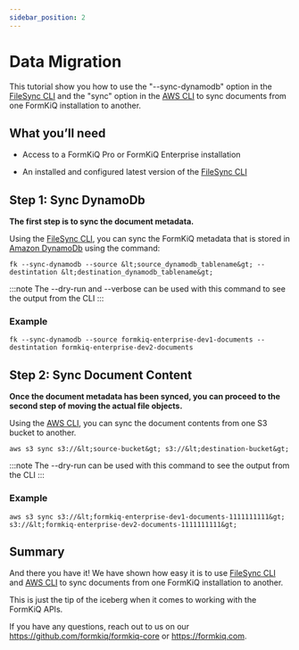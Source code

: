 ```yaml
---
sidebar_position: 2
---
```


# Data Migration

This tutorial show you how to use the "--sync-dynamodb" option in the [FileSync CLI](/docs/pro-and-enterprise/modules/filesync-cli) and the "sync" option in the [AWS CLI](https://aws.amazon.com/cli/) to sync documents from one FormKiQ installation to another.

## What you’ll need

* Access to a FormKiQ Pro or FormKiQ Enterprise installation

* An installed and configured latest version of the [FileSync CLI](/docs/pro-and-enterprise/modules/filesync-cli)

## Step 1: Sync DynamoDb

**The first step is to sync the document metadata.**

Using the [FileSync CLI](/docs/pro-and-enterprise/modules/filesync-cli), you can sync the FormKiQ metadata that is stored in [Amazon DynamoDb](https://aws.amazon.com/dynamodb) using the command:

```
fk --sync-dynamodb --source &lt;source_dynamodb_tablename&gt; --destintation &lt;destination_dynamodb_tablename&gt;
```

:::note
The --dry-run and --verbose can be used with this command to see the output from the CLI
:::

### Example

```
fk --sync-dynamodb --source formkiq-enterprise-dev1-documents --destintation formkiq-enterprise-dev2-documents
```

## Step 2: Sync Document Content

**Once the document metadata has been synced, you can proceed to the second step of moving the actual file objects.**

Using the [AWS CLI](https://aws.amazon.com/cli/), you can sync the document contents from one S3 bucket to another.

```
aws s3 sync s3://&lt;source-bucket&gt; s3://&lt;destination-bucket&gt;
```

:::note
The --dry-run can be used with this command to see the output from the CLI
:::

### Example

```
aws s3 sync s3://&lt;formkiq-enterprise-dev1-documents-1111111111&gt; s3://&lt;formkiq-enterprise-dev2-documents-1111111111&gt;
```

## Summary

And there you have it! We have shown how easy it is to use [FileSync CLI](/docs/pro-and-enterprise/modules/filesync-cli) and [AWS CLI](https://aws.amazon.com/cli/) to sync documents from one FormKiQ installation to another.

This is just the tip of the iceberg when it comes to working with the FormKiQ APIs.

If you have any questions, reach out to us on our https://github.com/formkiq/formkiq-core or https://formkiq.com.
